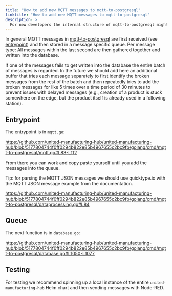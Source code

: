 ```yaml
---
title: "How to add new MQTT messages to mqtt-to-postgresql"
linktitle: "How to add new MQTT messages to mqtt-to-postgresql"
description: >
  For new developers the internal structure of mqtt-to-postgresql might not be self-explaining. Therefore, this tutorial.
---
```


In general MQTT messages in [mqtt-to-postgresql](../united-manufacturing-hub/mqtt-to-postgresql/) are first received (see [entrypoint](#entrypoint)) and then stored in a message specific queue. Per message type: All messages within the last second are then gathered together and written into the database.

If one of the messages fails to get written into the database the entire batch of messages is regarded. In the future we should add here an additional buffer that tries each message separately to first identify the broken messages from the rest of the batch and then repeatedly tries to add the broken messages for like 5 times over a time period of 30 minutes to prevent issues with delayed messages (e.g., creation of a product is stuck somewhere on the edge, but the product itself is already used in a following station).

## Entrypoint

The entrypoint is in `mqtt.go`:

https://github.com/united-manufacturing-hub/united-manufacturing-hub/blob/5177804744f0ff0294b822e85b4967655c2bc9fb/golang/cmd/mqtt-to-postgresql/mqtt.go#L83-L112

From there you can work and copy paste yourself until you add the messages into the queue. 

Tip: for parsing the MQTT JSON messages we should use quicktype.io with the MQTT JSON message example from the documentation.

https://github.com/united-manufacturing-hub/united-manufacturing-hub/blob/5177804744f0ff0294b822e85b4967655c2bc9fb/golang/cmd/mqtt-to-postgresql/dataprocessing.go#L84

## Queue

The next function is in `database.go`:

https://github.com/united-manufacturing-hub/united-manufacturing-hub/blob/5177804744f0ff0294b822e85b4967655c2bc9fb/golang/cmd/mqtt-to-postgresql/database.go#L1050-L1077

## Testing

For testing we recommend spinning up a local instance of the entire `united-manufacturing-hub` Helm chart and then sending messages with Node-RED.
